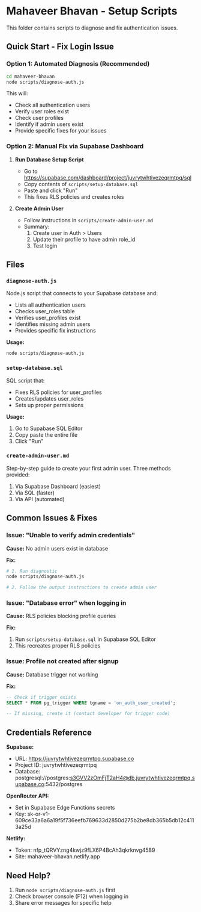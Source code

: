 # Mahaveer Bhavan - Setup Scripts

This folder contains scripts to diagnose and fix authentication issues.

## Quick Start - Fix Login Issue

### Option 1: Automated Diagnosis (Recommended)
```bash
cd mahaveer-bhavan
node scripts/diagnose-auth.js
```

This will:
- Check all authentication users
- Verify user roles exist
- Check user profiles
- Identify if admin users exist
- Provide specific fixes for your issues

### Option 2: Manual Fix via Supabase Dashboard

1. **Run Database Setup Script**
   - Go to https://supabase.com/dashboard/project/juvrytwhtivezeqrmtpq/sql
   - Copy contents of `scripts/setup-database.sql`
   - Paste and click "Run"
   - This fixes RLS policies and creates roles

2. **Create Admin User**
   - Follow instructions in `scripts/create-admin-user.md`
   - Summary:
     1. Create user in Auth > Users
     2. Update their profile to have admin role_id
     3. Test login

## Files

### `diagnose-auth.js`
Node.js script that connects to your Supabase database and:
- Lists all authentication users
- Checks user_roles table
- Verifies user_profiles exist
- Identifies missing admin users
- Provides specific fix instructions

**Usage:**
```bash
node scripts/diagnose-auth.js
```

### `setup-database.sql`
SQL script that:
- Fixes RLS policies for user_profiles
- Creates/updates user_roles
- Sets up proper permissions

**Usage:**
1. Go to Supabase SQL Editor
2. Copy paste the entire file
3. Click "Run"

### `create-admin-user.md`
Step-by-step guide to create your first admin user.
Three methods provided:
1. Via Supabase Dashboard (easiest)
2. Via SQL (faster)
3. Via API (automated)

## Common Issues & Fixes

### Issue: "Unable to verify admin credentials"
**Cause:** No admin users exist in database

**Fix:**
```bash
# 1. Run diagnostic
node scripts/diagnose-auth.js

# 2. Follow the output instructions to create admin user
```

### Issue: "Database error" when logging in
**Cause:** RLS policies blocking profile queries

**Fix:**
1. Run `scripts/setup-database.sql` in Supabase SQL Editor
2. This recreates proper RLS policies

### Issue: Profile not created after signup
**Cause:** Database trigger not working

**Fix:**
```sql
-- Check if trigger exists
SELECT * FROM pg_trigger WHERE tgname = 'on_auth_user_created';

-- If missing, create it (contact developer for trigger code)
```

## Credentials Reference

**Supabase:**
- URL: https://juvrytwhtivezeqrmtpq.supabase.co
- Project ID: juvrytwhtivezeqrmtpq
- Database: postgresql://postgres:s3GVV2zOmFjT2aH4@db.juvrytwhtivezeqrmtpq.supabase.co:5432/postgres

**OpenRouter API:**
- Set in Supabase Edge Functions secrets
- Key: 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

**Netlify:**
- Token: nfp_tQRVYzng4kwjz9fLX6P4BcAh3qkrknvg4589
- Site: mahaveer-bhavan.netlify.app

## Need Help?

1. Run `node scripts/diagnose-auth.js` first
2. Check browser console (F12) when logging in
3. Share error messages for specific help
